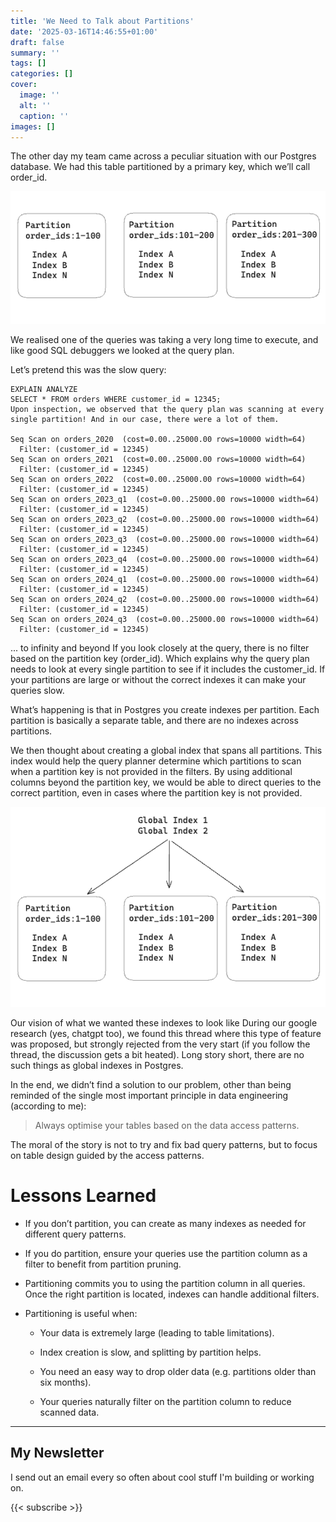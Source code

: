 ```yaml
---
title: 'We Need to Talk about Partitions'
date: '2025-03-16T14:46:55+01:00'
draft: false
summary: ''
tags: []
categories: []
cover:
  image: ''
  alt: ''
  caption: ''
images: []
---
```

The other day my team came across a peculiar situation with our Postgres database. We had this table partitioned by a primary key, which we’ll call order_id.

![partitions](./partitions.png)

We realised one of the queries was taking a very long time to execute, and like good SQL debuggers we looked at the query plan.

Let’s pretend this was the slow query:

```shell
EXPLAIN ANALYZE
SELECT * FROM orders WHERE customer_id = 12345;
Upon inspection, we observed that the query plan was scanning at every single partition! And in our case, there were a lot of them.

Seq Scan on orders_2020  (cost=0.00..25000.00 rows=10000 width=64)
  Filter: (customer_id = 12345)
Seq Scan on orders_2021  (cost=0.00..25000.00 rows=10000 width=64)
  Filter: (customer_id = 12345)
Seq Scan on orders_2022  (cost=0.00..25000.00 rows=10000 width=64)
  Filter: (customer_id = 12345)
Seq Scan on orders_2023_q1  (cost=0.00..25000.00 rows=10000 width=64)
  Filter: (customer_id = 12345)
Seq Scan on orders_2023_q2  (cost=0.00..25000.00 rows=10000 width=64)
  Filter: (customer_id = 12345)
Seq Scan on orders_2023_q3  (cost=0.00..25000.00 rows=10000 width=64)
  Filter: (customer_id = 12345)
Seq Scan on orders_2023_q4  (cost=0.00..25000.00 rows=10000 width=64)
  Filter: (customer_id = 12345)
Seq Scan on orders_2024_q1  (cost=0.00..25000.00 rows=10000 width=64)
  Filter: (customer_id = 12345)
Seq Scan on orders_2024_q2  (cost=0.00..25000.00 rows=10000 width=64)
  Filter: (customer_id = 12345)
Seq Scan on orders_2024_q3  (cost=0.00..25000.00 rows=10000 width=64)
  Filter: (customer_id = 12345)
```

... to infinity and beyond
If you look closely at the query, there is no filter based on the partition key (order_id). Which explains why the query plan needs to look at every single partition to see if it includes the customer_id. If your partitions are large or without the correct indexes it can make your queries slow.

What’s happening is that in Postgres you create indexes per partition. Each partition is basically a separate table, and there are no indexes across partitions.

We then thought about creating a global index that spans all partitions. This index would help the query planner determine which partitions to scan when a partition key is not provided in the filters. By using additional columns beyond the partition key, we would be able to direct queries to the correct partition, even in cases where the partition key is not provided.

![global_index](./global_index.png)

Our vision of what we wanted these indexes to look like
During our google research (yes, chatgpt too), we found this thread where this type of feature was proposed, but strongly rejected from the very start (if you follow the thread, the discussion gets a bit heated). Long story short, there are no such things as global indexes in Postgres.

In the end, we didn’t find a solution to our problem, other than being reminded of the single most important principle in data engineering (according to me):


> Always optimise your tables based on the data access patterns.


The moral of the story is not to try and fix bad query patterns, but to focus on table design guided by the access patterns.

# Lessons Learned

- If you don’t partition, you can create as many indexes as needed for different query patterns.

- If you do partition, ensure your queries use the partition column as a filter to benefit from partition pruning.

- Partitioning commits you to using the partition column in all queries. Once the right partition is located, indexes can handle additional filters.

- Partitioning is useful when:

    - Your data is extremely large (leading to table limitations).

    - Index creation is slow, and splitting by partition helps.

    - You need an easy way to drop older data (e.g. partitions older than six months).

    - Your queries naturally filter on the partition column to reduce scanned data.

---
## My Newsletter

I send out an email every so often about cool stuff I'm building or working on.

{{< subscribe >}}
